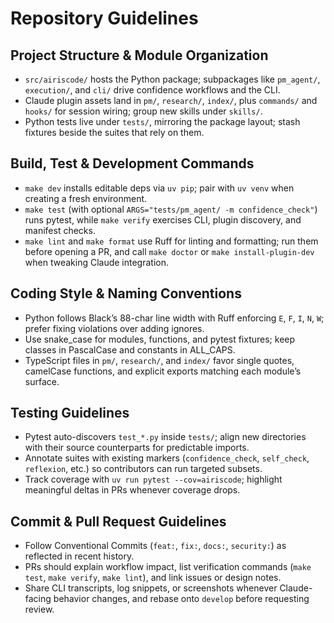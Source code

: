 # Repository Guidelines

## Project Structure & Module Organization
- `src/airiscode/` hosts the Python package; subpackages like `pm_agent/`, `execution/`, and `cli/` drive confidence workflows and the CLI.
- Claude plugin assets land in `pm/`, `research/`, `index/`, plus `commands/` and `hooks/` for session wiring; group new skills under `skills/`.
- Python tests live under `tests/`, mirroring the package layout; stash fixtures beside the suites that rely on them.

## Build, Test & Development Commands
- `make dev` installs editable deps via `uv pip`; pair with `uv venv` when creating a fresh environment.
- `make test` (with optional `ARGS="tests/pm_agent/ -m confidence_check"`) runs pytest, while `make verify` exercises CLI, plugin discovery, and manifest checks.
- `make lint` and `make format` use Ruff for linting and formatting; run them before opening a PR, and call `make doctor` or `make install-plugin-dev` when tweaking Claude integration.

## Coding Style & Naming Conventions
- Python follows Black’s 88-char line width with Ruff enforcing `E`, `F`, `I`, `N`, `W`; prefer fixing violations over adding ignores.
- Use snake_case for modules, functions, and pytest fixtures; keep classes in PascalCase and constants in ALL_CAPS.
- TypeScript files in `pm/`, `research/`, and `index/` favor single quotes, camelCase functions, and explicit exports matching each module’s surface.

## Testing Guidelines
- Pytest auto-discovers `test_*.py` inside `tests/`; align new directories with their source counterparts for predictable imports.
- Annotate suites with existing markers (`confidence_check`, `self_check`, `reflexion`, etc.) so contributors can run targeted subsets.
- Track coverage with `uv run pytest --cov=airiscode`; highlight meaningful deltas in PRs whenever coverage drops.

## Commit & Pull Request Guidelines
- Follow Conventional Commits (`feat:`, `fix:`, `docs:`, `security:`) as reflected in recent history.
- PRs should explain workflow impact, list verification commands (`make test`, `make verify`, `make lint`), and link issues or design notes.
- Share CLI transcripts, log snippets, or screenshots whenever Claude-facing behavior changes, and rebase onto `develop` before requesting review.
